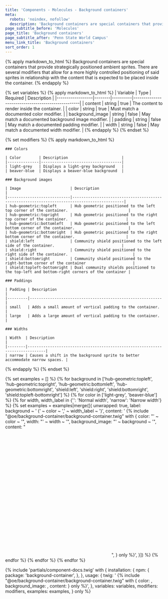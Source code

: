 ```yaml
---
title: 'Components - Molecules - Background containers'
meta:
  robots: 'noindex, nofollow'
  description: 'Background containers are special containers that provide strategically positioned ambient sprites.'
page_subtitle_before: 'Molecules'
page_title: 'Background containers'
page_subtitle_after: 'Penn State World Campus'
menu_link_title: 'Background containers'
sort_order: 1
---
```

{% apply markdown_to_html %}
  Background containers are special containers that provide strategically
  positioned ambient sprites.  There are several modifiers that allow for a
  more highly controlled positioning of said sprites in relationship with the
  content that is expected to be placed inside the container.
{% endapply %}

{% set variables %}
  {% apply markdown_to_html %}
    | Variable         | Type   | Required | Description                                       |
    |------------------|--------|----------|---------------------------------------------------|
    | content          | string | true     | The content to render inside the container.       |
    | color            | string | true     | Must match a documented color modifier.           |
    | background_image | string | false    | May match a documented background image modifier. |
    | padding          | string | false    | May match a documented padding modifier.          |
    | width            | string | false    | May match a documented width modifier.            |
  {% endapply %}
{% endset %}

{% set modifiers %}
  {% apply markdown_to_html %}

    ### Colors

    | Color        | Description                        |
    |--------------|------------------------------------|
    | light-grey   | Displays a light-grey background   |
    | beaver-blue  | Displays a beaver-blue background  |

    ### Background images

    | Image                      | Description                                                                                 |
    |----------------------------|---------------------------------------------------------------------------------------------|
    | hub-geometric:topleft      | Hub geometric positioned to the left top corner of the container.                           |
    | hub-geometric:topright     | Hub geometric positioned to the right top corner of the container.                          |
    | hub-geometric:bottomleft   | Hub geometric positioned to the left bottom corner of the container.                        |
    | hub-geometric:bottomright  | Hub geometric positioned to the right bottom corner of the container.                       |
    | shield:left                | Community shield positioned to the left side of the container.                              |
    | shield:right               | Community shield positioned to the right side of the container.                             |
    | shield:bottomright         | Community shield positioned to the right-bottom corner of the container                     |
    | shield:topleft-bottomright | Dual community shields positioned to the top-left and bottom-right corners of the container |

    ### Paddings

    | Padding | Description                                               |
    |---------|-----------------------------------------------------------|
    | small   | Adds a small amount of vertical padding to the container. |
    | large   | Adds a large amount of vertical padding to the container. |

    ### Widths

    | Width  | Description                                                                  |
    |--------|------------------------------------------------------------------------------|
    | narrow | Causes a shift in the background sprite to better accommodate narrow spaces. |

 {% endapply %}
{% endset %}

{% set examples = [] %}
{% for background in ['hub-geometric:topleft', 'hub-geometric:topright', 'hub-geometric:bottomleft', 'hub-geometric:bottomright', 'shield:left', 'shield:right', 'shield:bottomright', 'shield:topleft-bottomright'] %}
  {% for color in ['light-grey', 'beaver-blue'] %}
    {% for width, width_label in {'': 'Normal width', 'narrow': 'Narrow width'} %}
      {% set examples = examples|merge([{
        unwrapped: true,
        label: background ~ ' (' ~ color ~ ',' ~ width_label ~ ')',
        content: '
{% include "@oe/background-container/background-container.twig" with {
  color: "' ~ color ~ '",
  width: "' ~ width ~ '",
  background_image: "' ~ background ~ '",
  content: "
            
            
            
            
            
            
            
            
            
            
            
            
            
            
            
            
            
            
            
            
            
            
            
            
            
            
            
            
            
            
            
            
            
            
            
            
            
            
            
            
            
            
            
            
            
            
            
            
            
            ",
} only %}',
    }]) %}
    {% endfor %}
  {% endfor %}
{% endfor %}

{% include 'partials/component-docs.twig' with {
  installation: {
    npm: {
      package: 'background-container',
    },
  },
  usage: {
    twig: '
{% include "@oe/background-container/background-container.twig" with {
  color: <color>,
  background_image: <image>,
  content: <content>
} only %}',
  },
  variables: variables,
  modifiers: modifiers,
  examples: examples,
} only %}